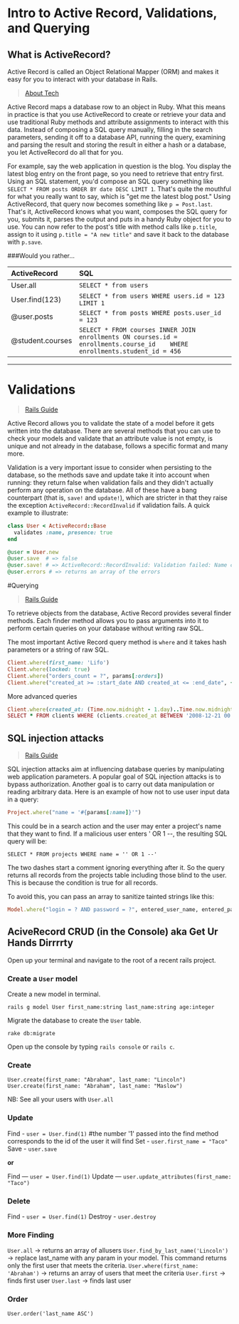 # Intro to Active Record, Validations, and Querying

## What is ActiveRecord?

Active Record is called an Object Relational Mapper (ORM) and makes it easy for you to interact with your database in Rails.


> [About Tech](http://ruby.about.com/od/rubyonrails/ss/What-Is-Activerecord.htm)

Active Record maps a database row to an object in Ruby. What this means in practice is that you use ActiveRecord to create or retrieve your data and use traditional Ruby methods and attribute assignments to interact with this data. Instead of composing a SQL query manually, filling in the search parameters, sending it off to a database API, running the query, examining and parsing the result and storing the result in either a hash or a database, you let ActiveRecord do all that for you.

For example, say the web application in question is the blog. You display the latest blog entry on the front page, so you need to retrieve that entry first. Using an SQL statement, you'd compose an SQL query something like ```SELECT * FROM posts ORDER BY date DESC LIMIT 1```. That's quite the mouthful for what you really want to say, which is "get me the latest blog post." Using ActiveRecord, that query now becomes something like ```p = Post.last```. That's it, ActiveRecord knows what you want, composes the SQL query for you, submits it, parses the output and puts in a handy Ruby object for you to use. You can now refer to the post's title with method calls like ```p.title```, assign to it using ```p.title = "A new title"``` and save it back to the database with ```p.save```.

###Would you rather...

| ActiveRecord | SQL |
| :-------------------- | :------- |
| User.all | `SELECT * from users` |
| User.find(123) | `SELECT * from users WHERE users.id = 123 LIMIT 1` |
| @user.posts | `SELECT * from posts WHERE posts.user_id = 123` |
| @student.courses | `SELECT * FROM courses INNER JOIN enrollments ON courses.id = enrollments.course_id 	WHERE enrollments.student_id = 456	` |

---

# Validations

> [Rails Guide](http://guides.rubyonrails.org/active_record_basics.html)

Active Record allows you to validate the state of a model before it gets written into the database. There are several methods that you can use to check your models and validate that an attribute value is not empty, is unique and not already in the database, follows a specific format and many more.

Validation is a very important issue to consider when persisting to the database, so the methods save and update take it into account when running: they return false when validation fails and they didn't actually perform any operation on the database. All of these have a bang counterpart (that is, ```save!``` and ```update!```), which are stricter in that they raise the exception ```ActiveRecord::RecordInvalid``` if validation fails. A quick example to illustrate:

```ruby
class User < ActiveRecord::Base
  validates :name, presence: true
end

@user = User.new
@user.save  # => false
@user.save! # => ActiveRecord::RecordInvalid: Validation failed: Name can't be blank
@user.errors # => returns an array of the errors
```

#Querying

> [Rails Guide](http://guides.rubyonrails.org/active_record_querying.html)

To retrieve objects from the database, Active Record provides several finder methods. Each finder method allows you to pass arguments into it to perform certain queries on your database without writing raw SQL.

The most important Active Record query method is `where` and it takes hash parameters or a string of raw SQL.

```ruby
Client.where(first_name: 'Lifo')
Client.where(locked: true)
Client.where("orders_count = ?", params[:orders])
Client.where("created_at >= :start_date AND created_at <= :end_date", {start_date: params[:start_date], end_date: params[:end_date]})
```

More advanced queries
```ruby
Client.where(created_at: (Time.now.midnight - 1.day)..Time.now.midnight)
SELECT * FROM clients WHERE (clients.created_at BETWEEN '2008-12-21 00:00:00' AND '2008-12-22 00:00:00')
```

## SQL injection attacks

> [Rails Guide](http://guides.rubyonrails.org/security.html#sql-injection)

SQL injection attacks aim at influencing database queries by manipulating web application parameters. A popular goal of SQL injection attacks is to bypass authorization. Another goal is to carry out data manipulation or reading arbitrary data. Here is an example of how not to use user input data in a query:

```ruby
Project.where("name = '#{params[:name]}'")
```

This could be in a search action and the user may enter a project's name that they want to find. If a malicious user enters ' OR 1 --, the resulting SQL query will be:

```console
SELECT * FROM projects WHERE name = '' OR 1 --'
```
The two dashes start a comment ignoring everything after it. So the query returns all records from the projects table including those blind to the user. This is because the condition is true for all records.

To avoid this, you can pass an array to sanitize tainted strings like this:

```ruby
Model.where("login = ? AND password = ?", entered_user_name, entered_password).first
```


## AciveRecord CRUD (in the Console) aka Get Ur Hands Dirrrrty

Open up your terminal and navigate to the root of a recent rails project.

### Create a ```User``` model

Create a new model in terminal.

`rails g model User first_name:string last_name:string age:integer`

Migrate the database to create the ```User``` table.

`rake db:migrate`

Open up the console by typing ```rails console``` or ```rails c```.

### Create
`User.create(first_name: "Abraham", last_name: "Lincoln")`
`User.create(first_name: "Abraham", last_name: "Maslow")`

NB: See all your users with `User.all`


### Update

Find - `user = User.find(1)` #the number '1' passed into the find method corresponds to the id of the user it will find
Set - `user.first_name = "Taco"`
Save - `user.save`

**or**

Find — `user = User.find(1)`
Update — `user.update_attributes(first_name: "Taco")`

### Delete

Find - `user = User.find(1)`
Destroy - `user.destroy`

### More Finding

`User.all` -> returns an array of allusers
`User.find_by_last_name('Lincoln')` -> replace last_name with any param in your model. This command returns only the first user that meets the criteria.
`User.where(first_name: 'Abraham')` -> returns an array of users that meet the criteria
`User.first` -> finds first user
`User.last` -> finds last user

### Order

`User.order('last_name ASC')`
